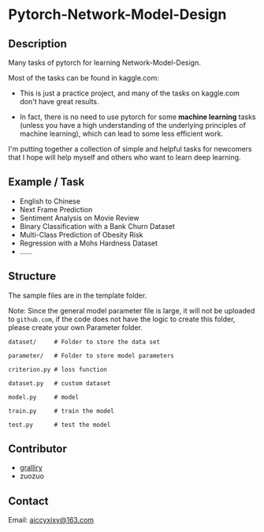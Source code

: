 # Pytorch-Network-Model-Design

## Description

Many tasks of pytorch for learning Network-Model-Design.

Most of the tasks can be found in kaggle.com:

* This is just a practice project, and many of the tasks on kaggle.com don't have great results.

* In fact, there is no need to use pytorch for some __machine learning__ tasks (unless you have a high understanding of the underlying principles of machine learning), which can lead to some less efficient work.

I'm putting together a collection of simple and helpful tasks for newcomers that I hope will help myself and others who want to learn deep learning.

## Example / Task

* English to Chinese
* Next Frame Prediction
* Sentiment Analysis on Movie Review
* Binary Classification with a Bank Churn Dataset
* Multi-Class Prediction of Obesity Risk
* Regression with a Mohs Hardness Dataset
* ......

## Structure

The sample files are in the template folder.

Note: Since the general model parameter file is large, it will not be uploaded to ```github.com```, if the code does not have the logic to create this folder, please create your own Parameter folder.

```
dataset/     # Folder to store the data set

parameter/   # Folder to store model parameters

criterion.py # loss function

dataset.py   # custom dataset

model.py     # model

train.py     # train the model

test.py      # test the model
```

## Contributor

* [gralliry](https://github.com/gralliry)
* zuozuo

## Contact

Email: aiccyxixy@163.com